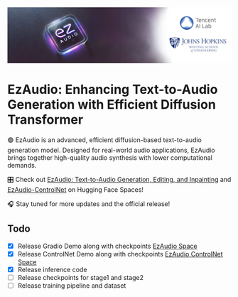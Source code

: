<img src="ezaudio.png">

# EzAudio: Enhancing Text-to-Audio Generation with Efficient Diffusion Transformer

🟣 EzAudio is an advanced, efficient diffusion-based text-to-audio generation model. Designed for real-world audio applications, EzAudio brings together high-quality audio synthesis with lower computational demands.

🎛 Check out [EzAudio: Text-to-Audio Generation, Editing, and Inpainting](https://huggingface.co/spaces/OpenSound/EzAudio) and [EzAudio-ControlNet](https://huggingface.co/spaces/OpenSound/EzAudio-ControlNet) on Hugging Face Spaces!

🎧 Stay tuned for more updates and the official release!

## Todo
- [x] Release Gradio Demo along with checkpoints [EzAudio Space](https://huggingface.co/spaces/OpenSound/EzAudio)
- [x] Release ControlNet Demo along with checkpoints [EzAudio ControlNet Space](https://huggingface.co/spaces/OpenSound/EzAudio-ControlNet)
- [x] Release inference code 
- [ ] Release checkpoints for stage1 and stage2
- [ ] Release training pipeline and dataset
